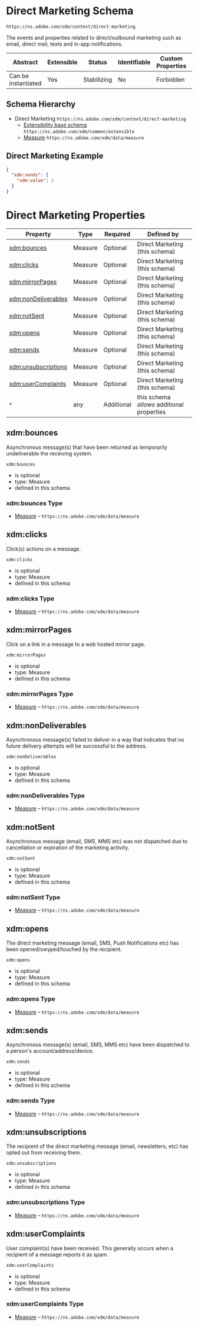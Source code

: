 
# Direct Marketing Schema

```
https://ns.adobe.com/xdm/context/direct-marketing
```

The events and properties related to direct/outbound marketing such as email, direct mail, texts and in-app notifications.

| Abstract | Extensible | Status | Identifiable | Custom Properties | Additional Properties | Defined In |
|----------|------------|--------|--------------|-------------------|-----------------------|------------|
| Can be instantiated | Yes | Stabilizing | No | Forbidden | Permitted | [context/direct-marketing.schema.json](context/direct-marketing.schema.json) |
## Schema Hierarchy

* Direct Marketing `https://ns.adobe.com/xdm/context/direct-marketing`
  * [Extensibility base schema](../common/extensible.schema.md) `https://ns.adobe.com/xdm/common/extensible`
  * [Measure](../data/measure.schema.md) `https://ns.adobe.com/xdm/data/measure`


## Direct Marketing Example
```json
{
  "xdm:sends": {
    "xdm:value": 1
  }
}
```

# Direct Marketing Properties

| Property | Type | Required | Defined by |
|----------|------|----------|------------|
| [xdm:bounces](#xdmbounces) | Measure | Optional | Direct Marketing (this schema) |
| [xdm:clicks](#xdmclicks) | Measure | Optional | Direct Marketing (this schema) |
| [xdm:mirrorPages](#xdmmirrorpages) | Measure | Optional | Direct Marketing (this schema) |
| [xdm:nonDeliverables](#xdmnondeliverables) | Measure | Optional | Direct Marketing (this schema) |
| [xdm:notSent](#xdmnotsent) | Measure | Optional | Direct Marketing (this schema) |
| [xdm:opens](#xdmopens) | Measure | Optional | Direct Marketing (this schema) |
| [xdm:sends](#xdmsends) | Measure | Optional | Direct Marketing (this schema) |
| [xdm:unsubscriptions](#xdmunsubscriptions) | Measure | Optional | Direct Marketing (this schema) |
| [xdm:userComplaints](#xdmusercomplaints) | Measure | Optional | Direct Marketing (this schema) |
| `*` | any | Additional | this schema *allows* additional properties |

## xdm:bounces

Asynchronous message(s) that have been returned as temporarily undeliverable the receiving system.

`xdm:bounces`
* is optional
* type: Measure
* defined in this schema

### xdm:bounces Type


* [Measure](../data/measure.schema.md) – `https://ns.adobe.com/xdm/data/measure`





## xdm:clicks

Click(s) actions on a message.

`xdm:clicks`
* is optional
* type: Measure
* defined in this schema

### xdm:clicks Type


* [Measure](../data/measure.schema.md) – `https://ns.adobe.com/xdm/data/measure`





## xdm:mirrorPages

Click on a link in a message to a web hosted mirror page.

`xdm:mirrorPages`
* is optional
* type: Measure
* defined in this schema

### xdm:mirrorPages Type


* [Measure](../data/measure.schema.md) – `https://ns.adobe.com/xdm/data/measure`





## xdm:nonDeliverables

Asynchronous message(s) failed to deliver in a way that indicates that no future delivery attempts will be successful to the address.

`xdm:nonDeliverables`
* is optional
* type: Measure
* defined in this schema

### xdm:nonDeliverables Type


* [Measure](../data/measure.schema.md) – `https://ns.adobe.com/xdm/data/measure`





## xdm:notSent

Asynchronous message (email, SMS, MMS etc) was not dispatched due to cancellation or expiration of the marketing activity.

`xdm:notSent`
* is optional
* type: Measure
* defined in this schema

### xdm:notSent Type


* [Measure](../data/measure.schema.md) – `https://ns.adobe.com/xdm/data/measure`





## xdm:opens

The direct marketing message (email, SMS, Push Notifications etc) has been opened/swyped/touched by the recipient.

`xdm:opens`
* is optional
* type: Measure
* defined in this schema

### xdm:opens Type


* [Measure](../data/measure.schema.md) – `https://ns.adobe.com/xdm/data/measure`





## xdm:sends

Asynchronous message(s) (email, SMS, MMS etc) have been dispatched to a person's account/address/device.

`xdm:sends`
* is optional
* type: Measure
* defined in this schema

### xdm:sends Type


* [Measure](../data/measure.schema.md) – `https://ns.adobe.com/xdm/data/measure`





## xdm:unsubscriptions

The recipient of the direct marketing message (email, newsletters, etc) has opted out from receiving them.

`xdm:unsubscriptions`
* is optional
* type: Measure
* defined in this schema

### xdm:unsubscriptions Type


* [Measure](../data/measure.schema.md) – `https://ns.adobe.com/xdm/data/measure`





## xdm:userComplaints

User complaint(s) have been received. This generally occurs when a recipient of a message reports it as spam.

`xdm:userComplaints`
* is optional
* type: Measure
* defined in this schema

### xdm:userComplaints Type


* [Measure](../data/measure.schema.md) – `https://ns.adobe.com/xdm/data/measure`




